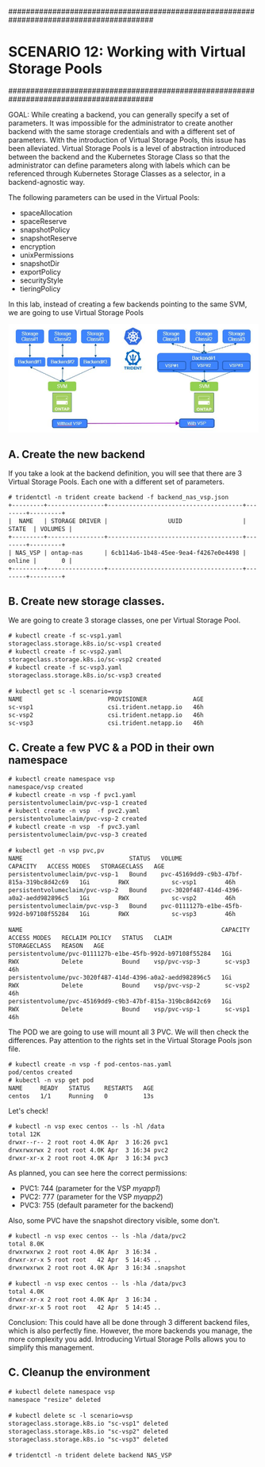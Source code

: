 #########################################################################################
# SCENARIO 12: Working with Virtual Storage Pools
#########################################################################################

GOAL:
While creating a backend, you can generally specify a set of parameters. It was impossible for the administrator to create another backend with the same storage credentials and with a different set of parameters. With the introduction of Virtual Storage Pools, this issue has been alleviated. Virtual Storage Pools is a level of abstraction introduced between the backend and the Kubernetes Storage Class so that the administrator can define parameters along with labels which can be referenced through Kubernetes Storage Classes as a selector, in a backend-agnostic way.

The following parameters can be used in the Virtual Pools:
- spaceAllocation
- spaceReserve
- snapshotPolicy
- snapshotReserve
- encryption
- unixPermissions
- snapshotDir
- exportPolicy
- securityStyle
- tieringPolicy

In this lab, instead of creating a few backends pointing to the same SVM, we are going to use Virtual Storage Pools

![Scenario12](Images/scenario12.jpg "Scenario12")

## A. Create the new backend

If you take a look at the backend definition, you will see that there are 3 Virtual Storage Pools.
Each one with a different set of parameters.

```
# tridentctl -n trident create backend -f backend_nas_vsp.json
+---------+----------------+--------------------------------------+--------+---------+
|  NAME   | STORAGE DRIVER |                 UUID                 | STATE  | VOLUMES |
+---------+----------------+--------------------------------------+--------+---------+
| NAS_VSP | ontap-nas      | 6cb114a6-1b48-45ee-9ea4-f4267e0e4498 | online |       0 |
+---------+----------------+--------------------------------------+--------+---------+
```

## B. Create new storage classes.

We are going to create 3 storage classes, one per Virtual Storage Pool.
```
# kubectl create -f sc-vsp1.yaml
storageclass.storage.k8s.io/sc-vsp1 created
# kubectl create -f sc-vsp2.yaml
storageclass.storage.k8s.io/sc-vsp2 created
# kubectl create -f sc-vsp3.yaml
storageclass.storage.k8s.io/sc-vsp3 created

# kubectl get sc -l scenario=vsp
NAME                        PROVISIONER             AGE
sc-vsp1                     csi.trident.netapp.io   46h
sc-vsp2                     csi.trident.netapp.io   46h
sc-vsp3                     csi.trident.netapp.io   46h
```

## C. Create a few PVC & a POD in their own namespace

```
# kubectl create namespace vsp
namespace/vsp created
# kubectl create -n vsp -f pvc1.yaml
persistentvolumeclaim/pvc-vsp-1 created
# kubectl create -n vsp  -f pvc2.yaml
persistentvolumeclaim/pvc-vsp-2 created
# kubectl create -n vsp  -f pvc3.yaml
persistentvolumeclaim/pvc-vsp-3 created

# kubectl get -n vsp pvc,pv
NAME                              STATUS   VOLUME                                     CAPACITY   ACCESS MODES   STORAGECLASS   AGE
persistentvolumeclaim/pvc-vsp-1   Bound    pvc-45169dd9-c9b3-47bf-815a-319bc8d42c69   1Gi        RWX            sc-vsp1        46h
persistentvolumeclaim/pvc-vsp-2   Bound    pvc-3020f487-414d-4396-a0a2-aedd982896c5   1Gi        RWX            sc-vsp2        46h
persistentvolumeclaim/pvc-vsp-3   Bound    pvc-0111127b-e1be-45fb-992d-b97108f55284   1Gi        RWX            sc-vsp3        46h

NAME                                                        CAPACITY   ACCESS MODES   RECLAIM POLICY   STATUS   CLAIM               STORAGECLASS   REASON   AGE
persistentvolume/pvc-0111127b-e1be-45fb-992d-b97108f55284   1Gi        RWX            Delete           Bound    vsp/pvc-vsp-3       sc-vsp3                 46h
persistentvolume/pvc-3020f487-414d-4396-a0a2-aedd982896c5   1Gi        RWX            Delete           Bound    vsp/pvc-vsp-2       sc-vsp2                 46h
persistentvolume/pvc-45169dd9-c9b3-47bf-815a-319bc8d42c69   1Gi        RWX            Delete           Bound    vsp/pvc-vsp-1       sc-vsp1                 46h
```
The POD we are going to use will mount all 3 PVC. We will then check the differences.
Pay attention to the rights set in the Virtual Storage Pools json file.
```
# kubectl create -n vsp -f pod-centos-nas.yaml
pod/centos created
# kubectl -n vsp get pod
NAME     READY   STATUS    RESTARTS   AGE
centos   1/1     Running   0          13s
```
Let's check!
```
# kubectl -n vsp exec centos -- ls -hl /data
total 12K
drwxr--r-- 2 root root 4.0K Apr  3 16:26 pvc1
drwxrwxrwx 2 root root 4.0K Apr  3 16:34 pvc2
drwxr-xr-x 2 root root 4.0K Apr  3 16:34 pvc3
```
As planned, you can see here the correct permissions:
- PVC1: 744 (parameter for the VSP _myapp1_)
- PVC2: 777 (parameter for the VSP _myapp2_)
- PVC3: 755 (default parameter for the backend)  

Also, some PVC have the snapshot directory visible, some don't.
```
# kubectl -n vsp exec centos -- ls -hla /data/pvc2
total 8.0K
drwxrwxrwx 2 root root 4.0K Apr  3 16:34 .
drwxr-xr-x 5 root root   42 Apr  5 14:45 ..
drwxrwxrwx 2 root root 4.0K Apr  3 16:34 .snapshot

# kubectl -n vsp exec centos -- ls -hla /data/pvc3
total 4.0K
drwxr-xr-x 2 root root 4.0K Apr  3 16:34 .
drwxr-xr-x 5 root root   42 Apr  5 14:45 ..
```

Conclusion:
This could have all be done through 3 different backend files, which is also perfectly fine.
However, the more backends you manage, the more complexity you add. Introducing Virtual Storage Polls allows you to simplify this management.

## C. Cleanup the environment

```
# kubectl delete namespace vsp
namespace "resize" deleted

# kubectl delete sc -l scenario=vsp
storageclass.storage.k8s.io "sc-vsp1" deleted
storageclass.storage.k8s.io "sc-vsp2" deleted
storageclass.storage.k8s.io "sc-vsp3" deleted

# tridentctl -n trident delete backend NAS_VSP
```